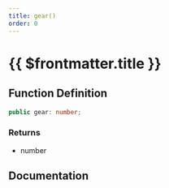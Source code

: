 ```yaml
---
title: gear()
order: 0
---
```


# {{ $frontmatter.title }}

## Function Definition

```ts
public gear: number;
```

### Returns

* number

## Documentation

<!--@include: ./parts/gear.md-->
